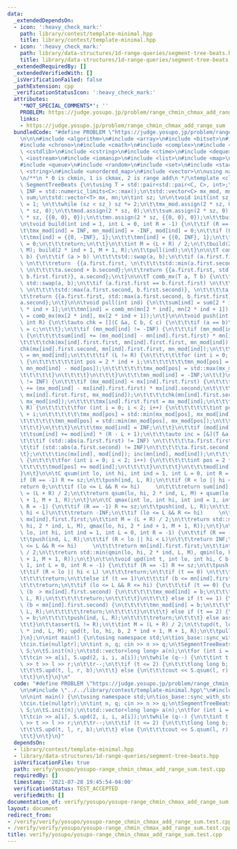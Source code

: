 ```yaml
---
data:
  _extendedDependsOn:
  - icon: ':heavy_check_mark:'
    path: library/contest/template-minimal.hpp
    title: library/contest/template-minimal.hpp
  - icon: ':heavy_check_mark:'
    path: library/data-structures/1d-range-queries/segment-tree-beats.hpp
    title: library/data-structures/1d-range-queries/segment-tree-beats.hpp
  _extendedRequiredBy: []
  _extendedVerifiedWith: []
  _isVerificationFailed: false
  _pathExtension: cpp
  _verificationStatusIcon: ':heavy_check_mark:'
  attributes:
    '*NOT_SPECIAL_COMMENTS*': ''
    PROBLEM: https://judge.yosupo.jp/problem/range_chmin_chmax_add_range_sum
    links:
    - https://judge.yosupo.jp/problem/range_chmin_chmax_add_range_sum
  bundledCode: "#define PROBLEM \"https://judge.yosupo.jp/problem/range_chmin_chmax_add_range_sum\"\
    \n\n\n#include <algorithm>\n#include <array>\n#include <bitset>\n#include <cassert>\n\
    #include <chrono>\n#include <cmath>\n#include <complex>\n#include <cstdio>\n#include\
    \ <cstdlib>\n#include <cstring>\n#include <ctime>\n#include <deque>\n#include\
    \ <iostream>\n#include <iomanip>\n#include <list>\n#include <map>\n#include <numeric>\n\
    #include <queue>\n#include <random>\n#include <set>\n#include <stack>\n#include\
    \ <string>\n#include <unordered_map>\n#include <vector>\n\nusing namespace std;\n\
    \n/**\n * 0 is ckmin, 1 is ckmax, 2 is range add\n */\ntemplate <class C> struct\
    \ SegmentTreeBeats {\n\tusing T = std::pair<std::pair<C, C>, int>;\n\tconst C\
    \ INF = std::numeric_limits<C>::max();\n\tstd::vector<C> mx_mod, mn_mod, mod,\
    \ sum;\n\tstd::vector<T> mx, mn;\n\tint sz; \n\n\tvoid init(int sz_) {\n\t\tsz\
    \ = 1; \n\t\twhile (sz < sz_) sz *= 2;\n\t\tmx_mod.assign(2 * sz, 0);\n\t\tmn_mod.assign(2\
    \ * sz, 0);\n\t\tmod.assign(2 * sz, 0);\n\t\tsum.assign(2 * sz, 0);\n\t\tmx.assign(2\
    \ * sz, {{0, 0}, 0});\n\t\tmn.assign(2 * sz, {{0, 0}, 0});\n\t\tbuild();\n\t}\n\
    \n\tvoid build(int ind = 1, int L = 0, int R = -1) {\n\t\tif (R == -1) R += sz;\n\
    \t\tmx_mod[ind] = INF, mn_mod[ind] = -INF, mod[ind] = 0;\n\t\tif (L == R) {\n\t\
    \t\tmx[ind] = {{0, -INF}, 1};\n\t\t\tmn[ind] = {{0, INF}, 1};\n\t\t\tsum[ind]\
    \ = 0;\n\t\t\treturn;\n\t\t}\n\t\tint M = (L + R) / 2;\n\t\tbuild(2 * ind, L,\
    \ M); build(2 * ind + 1, M + 1, R);\n\t\tpull(ind);\n\t}\n\n\tT comb_mn(T a, T\
    \ b) {\n\t\tif (a > b) \n\t\t\tstd::swap(a, b);\n\t\tif (a.first.first == b.first.first)\
    \ \n\t\t\treturn  {{a.first.first, \n\t\t\t\tstd::min(a.first.second, b.first.second)},\
    \ \n\t\t\t\ta.second + b.second};\n\t\treturn {{a.first.first, std::min(a.first.second,\
    \ b.first.first)}, a.second};\n\t}\n\n\tT comb_mx(T a, T b) {\n\t\tif (a < b)\
    \ std::swap(a, b);\n\t\tif (a.first.first == b.first.first) \n\t\t\treturn  {{a.first.first,\
    \ \n\t\t\t\tstd::max(a.first.second, b.first.second)}, \n\t\t\t\ta.second + b.second};\n\
    \t\treturn {{a.first.first, std::max(a.first.second, b.first.first)}, \n\t\t\t\
    a.second};\n\t}\n\n\tvoid pull(int ind) {\n\t\tsum[ind] = sum[2 * ind] + sum[2\
    \ * ind + 1];\n\t\tmn[ind] = comb_mn(mn[2 * ind], mn[2 * ind + 1]);\n\t\tmx[ind]\
    \ = comb_mx(mx[2 * ind], mx[2 * ind + 1]);\n\t}\n\n\tvoid push(int ind, int L,\
    \ int R) {\n\t\tauto chk = [](C &a, C b, C c) {\n\t\t\tif (a == b)\n\t\t\t\ta\
    \ = c;\n\t\t};\n\t\tif (mn_mod[ind] != -INF) {\n\t\t\tif (mn_mod[ind] > mn[ind].first.first)\
    \ {\n\t\t\t\tsum[ind] += (mn_mod[ind] - mn[ind].first.first) * mn[ind].second;\n\
    \t\t\t\tchk(mx[ind].first.first, mn[ind].first.first, mn_mod[ind]);\n\t\t\t\t\
    chk(mx[ind].first.second, mn[ind].first.first, mn_mod[ind]);\n\t\t\t\tmn[ind].first.first\
    \ = mn_mod[ind];\n\t\t\t\tif (L != R) {\n\t\t\t\t\tfor (int i = 0; i < 2; i++)\
    \ {\n\t\t\t\t\t\tint pos = 2 * ind + i;\n\t\t\t\t\t\tmn_mod[pos] = std::max(mn_mod[pos],\
    \ mn_mod[ind] - mod[pos]);\n\t\t\t\t\t\tmx_mod[pos] = std::max(mx_mod[pos], mn_mod[pos]);\n\
    \t\t\t\t\t}\n\t\t\t\t}\n\t\t\t}\n\t\t\tmn_mod[ind] = -INF;\n\t\t}\n\t\tif (mx_mod[ind]\
    \ != INF) {\n\t\t\tif (mx_mod[ind] < mx[ind].first.first) {\n\t\t\t\tsum[ind]\
    \ += (mx_mod[ind] - mx[ind].first.first) * mx[ind].second;\n\t\t\t\tchk(mn[ind].first.first,\
    \ mx[ind].first.first, mx_mod[ind]);\n\t\t\t\tchk(mn[ind].first.second, mx[ind].first.first,\
    \ mx_mod[ind]);\n\t\t\t\tmx[ind].first.first = mx_mod[ind];\n\t\t\t\tif (L !=\
    \ R) {\n\t\t\t\t\tfor (int i = 0; i < 2; i++) {\n\t\t\t\t\t\tint pos = 2 * ind\
    \ + i;\n\t\t\t\t\t\tmx_mod[pos] = std::min(mx_mod[pos], mx_mod[ind] - mod[pos]);\n\
    \t\t\t\t\t\tmn_mod[pos] = std::min(mn_mod[pos], mx_mod[pos]);\n\t\t\t\t\t}\n\t\
    \t\t\t}\n\t\t\t}\n\t\t\tmx_mod[ind] = INF;\n\t\t}\n\t\tif (mod[ind] != 0) {\n\t\
    \t\tsum[ind] += mod[ind] * (R - L + 1);\n\t\t\tauto inc = [&](T &a, C b) {\n\t\
    \t\t\tif (std::abs(a.first.first) != INF) \n\t\t\t\t\ta.first.first += b;\n\t\t\
    \t\tif (std::abs(a.first.second) != INF)\n\t\t\t\t\ta.first.second += b;\n\t\t\
    \t};\n\t\t\tinc(mx[ind], mod[ind]); inc(mn[ind], mod[ind]);\n\t\t\tif (L != R)\
    \ {\n\t\t\t\tfor (int i = 0; i < 2; i++) {\n\t\t\t\t\tint pos = 2 * ind + i;\n\
    \t\t\t\t\tmod[pos] += mod[ind];\n\t\t\t\t}\n\t\t\t}\n\t\t\tmod[ind] = 0;\n\t\t\
    }\n\t}\n\n\tC qsum(int lo, int hi, int ind = 1, int L = 0, int R = -1) {\n\t\t\
    if (R == -1) R += sz;\n\t\tpush(ind, L, R);\n\t\tif (R < lo || hi < L)\n\t\t\t\
    return 0;\n\t\tif (lo <= L && R <= hi)     \n\t\t\treturn sum[ind];\n\t\tint M\
    \ = (L + R) / 2;\n\t\treturn qsum(lo, hi, 2 * ind, L, M) + qsum(lo, hi, 2 * ind\
    \ + 1, M + 1, R);\n\t}\n\n\tC qmax(int lo, int hi, int ind = 1, int L = 0, int\
    \ R = -1) {\n\t\tif (R == -1) R += sz;\n\t\tpush(ind, L, R);\n\t\tif (R < lo ||\
    \ hi < L)\n\t\t\treturn -INF;\n\t\tif (lo <= L && R <= hi)     \n\t\t\treturn\
    \ mx[ind].first.first;\n\t\tint M = (L + R) / 2;\n\t\treturn std::max(qmax(lo,\
    \ hi, 2 * ind, L, M), qmax(lo, hi, 2 * ind + 1, M + 1, R));\n\t}\n\n\tC qmin(int\
    \ lo, int hi, int ind = 1, int L = 0, int R = -1) {\n\t\tif (R == -1) R += sz;\n\
    \t\tpush(ind, L, R);\n\t\tif (R < lo || hi < L)\n\t\t\treturn INF;\n\t\tif (lo\
    \ <= L && R <= hi)     \n\t\t\treturn mn[ind].first.first;\n\t\tint M = (L + R)\
    \ / 2;\n\t\treturn std::min(qmin(lo, hi, 2 * ind, L, M), qmin(lo, hi, 2 * ind\
    \ + 1, M + 1, R));\n\t}\n\t\n\tvoid upd(int t, int lo, int hi, C b, int ind =\
    \ 1, int L = 0, int R = -1) {\n\t\tif (R == -1) R += sz;\n\t\tpush(ind, L, R);\n\
    \t\tif (R < lo || hi < L) \n\t\t\treturn;\n\t\tif (t == 0) \n\t\t\tif (b >= mx[ind].first.first)\n\
    \t\t\t\treturn;\n\t\telse if (t == 1)\n\t\t\tif (b <= mn[ind].first.first)\n\t\
    \t\t\treturn;\n\t\tif (lo <= L && R <= hi) {\n\t\t\tif (t == 0) {\n\t\t\t\tif\
    \ (b  > mx[ind].first.second) {\n\t\t\t\t\tmx_mod[ind] = b;\n\t\t\t\t\tpush(ind,\
    \ L, R);\n\t\t\t\t\treturn;\n\t\t\t\t}\n\t\t\t} else if (t == 1) {\n\t\t\t\tif\
    \ (b < mn[ind].first.second) {\n\t\t\t\t\tmn_mod[ind] = b;\n\t\t\t\t\tpush(ind,\
    \ L, R);\n\t\t\t\t\treturn;\n\t\t\t\t}\n\t\t\t} else if (t == 2) {\n\t\t\t\tmod[ind]\
    \ = b;\n\t\t\t\tpush(ind, L, R);\n\t\t\t\treturn;\n\t\t\t} else assert(false);\n\
    \t\t}\n\t\tassert(L != R);\n\t\tint M = (L + R) / 2;\n\t\tupd(t, lo, hi, b, 2\
    \ * ind, L, M); upd(t, lo, hi, b, 2 * ind + 1, M + 1, R);\n\t\tpull(ind);\n\t\
    }\n};\n\nint main() {\n\tusing namespace std;\n\tios_base::sync_with_stdio(false);\n\
    \tcin.tie(nullptr);\n\tint n, q; cin >> n >> q;\n\tSegmentTreeBeats<long long>\
    \ S;\n\tS.init(n);\n\tstd::vector<long long> a(n);\n\tfor (int i = 0; i < n; i++)\n\
    \t\tcin >> a[i], S.upd(2, i, i, a[i]);\n\twhile (q--) {\n\t\tint t, l, r; cin\
    \ >> t >> l >> r;\n\t\tr--;\n\t\tif (t <= 2) {\n\t\t\tlong long b; cin >> b;\n\
    \t\t\tS.upd(t, l, r, b);\n\t\t} else {\n\t\t\tcout << S.qsum(l, r) << '\\n';\n\
    \t\t}\n\t}\n}\n"
  code: "#define PROBLEM \"https://judge.yosupo.jp/problem/range_chmin_chmax_add_range_sum\"\
    \n\n#include \"../../library/contest/template-minimal.hpp\"\n#include \"../../library/data-structures/1d-range-queries/segment-tree-beats.hpp\"\
    \n\nint main() {\n\tusing namespace std;\n\tios_base::sync_with_stdio(false);\n\
    \tcin.tie(nullptr);\n\tint n, q; cin >> n >> q;\n\tSegmentTreeBeats<long long>\
    \ S;\n\tS.init(n);\n\tstd::vector<long long> a(n);\n\tfor (int i = 0; i < n; i++)\n\
    \t\tcin >> a[i], S.upd(2, i, i, a[i]);\n\twhile (q--) {\n\t\tint t, l, r; cin\
    \ >> t >> l >> r;\n\t\tr--;\n\t\tif (t <= 2) {\n\t\t\tlong long b; cin >> b;\n\
    \t\t\tS.upd(t, l, r, b);\n\t\t} else {\n\t\t\tcout << S.qsum(l, r) << '\\n';\n\
    \t\t}\n\t}\n}"
  dependsOn:
  - library/contest/template-minimal.hpp
  - library/data-structures/1d-range-queries/segment-tree-beats.hpp
  isVerificationFile: true
  path: verify/yosupo/yosupo-range_chmin_chmax_add_range_sum.test.cpp
  requiredBy: []
  timestamp: '2021-07-28 19:45:54-04:00'
  verificationStatus: TEST_ACCEPTED
  verifiedWith: []
documentation_of: verify/yosupo/yosupo-range_chmin_chmax_add_range_sum.test.cpp
layout: document
redirect_from:
- /verify/verify/yosupo/yosupo-range_chmin_chmax_add_range_sum.test.cpp
- /verify/verify/yosupo/yosupo-range_chmin_chmax_add_range_sum.test.cpp.html
title: verify/yosupo/yosupo-range_chmin_chmax_add_range_sum.test.cpp
---
```

